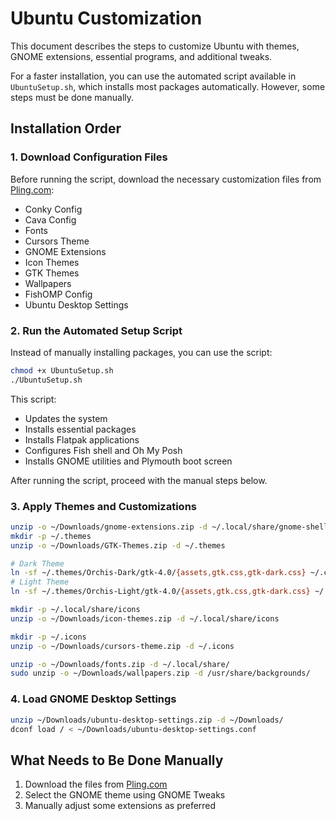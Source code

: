 # Ubuntu Customization

This document describes the steps to customize Ubuntu with themes, GNOME extensions, essential programs, and additional tweaks. 

For a faster installation, you can use the automated script available in `UbuntuSetup.sh`, which installs most packages automatically. However, some steps must be done manually.

## Installation Order

### 1. Download Configuration Files
Before running the script, download the necessary customization files from [Pling.com](https://www.pling.com/p/2176652/):

- Conky Config
- Cava Config
- Fonts
- Cursors Theme
- GNOME Extensions
- Icon Themes
- GTK Themes
- Wallpapers
- FishOMP Config
- Ubuntu Desktop Settings

### 2. Run the Automated Setup Script

Instead of manually installing packages, you can use the script:

```sh
chmod +x UbuntuSetup.sh
./UbuntuSetup.sh
```

This script:
- Updates the system
- Installs essential packages
- Installs Flatpak applications
- Configures Fish shell and Oh My Posh
- Installs GNOME utilities and Plymouth boot screen

After running the script, proceed with the manual steps below.

### 3. Apply Themes and Customizations

```sh
unzip -o ~/Downloads/gnome-extensions.zip -d ~/.local/share/gnome-shell/
mkdir -p ~/.themes
unzip -o ~/Downloads/GTK-Themes.zip -d ~/.themes

# Dark Theme
ln -sf ~/.themes/Orchis-Dark/gtk-4.0/{assets,gtk.css,gtk-dark.css} ~/.config/gtk-4.0/
# Light Theme
ln -sf ~/.themes/Orchis-Light/gtk-4.0/{assets,gtk.css,gtk-dark.css} ~/.config/gtk-4.0/

mkdir -p ~/.local/share/icons
unzip -o ~/Downloads/icon-themes.zip -d ~/.local/share/icons

mkdir -p ~/.icons
unzip -o ~/Downloads/cursors-theme.zip -d ~/.icons

unzip -o ~/Downloads/fonts.zip -d ~/.local/share/
sudo unzip -o ~/Downloads/wallpapers.zip -d /usr/share/backgrounds/
```

### 4. Load GNOME Desktop Settings

```sh
unzip ~/Downloads/ubuntu-desktop-settings.zip -d ~/Downloads/
dconf load / < ~/Downloads/ubuntu-desktop-settings.conf
```

## What Needs to Be Done Manually

1. Download the files from [Pling.com](https://www.pling.com/p/2176652/)
2. Select the GNOME theme using GNOME Tweaks
3. Manually adjust some extensions as preferred



